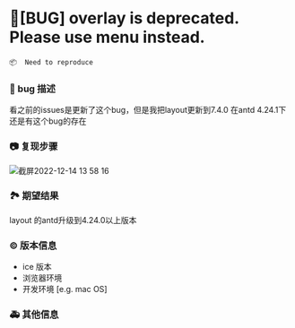 # 🐛[BUG] overlay is deprecated. Please use menu instead.

`📦  Need to reproduce`

### 🐛 bug 描述

看之前的issues是更新了这个bug，但是我把layout更新到7.4.0 在antd 4.24.1下还是有这个bug的存在

### 📷 复现步骤

![截屏2022-12-14 13 58 16](https://user-images.githubusercontent.com/78067806/207518368-76a1bdca-3e38-4bab-b5cb-5c6819d7d913.png)

### 🏞 期望结果

layout 的antd升级到4.24.0以上版本

### © 版本信息

- ice 版本
- 浏览器环境
- 开发环境 [e.g. mac OS]

### 🚑 其他信息

<!--
如截图等其他信息可以贴在这里
-->
